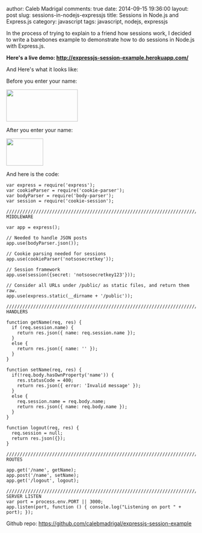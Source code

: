 author: Caleb Madrigal
comments: true
date: 2014-09-15 19:36:00
layout: post
slug: sessions-in-nodejs-expressjs
title: Sessions in Node.js and Express.js
category: javascript
tags: javascript, nodejs, expressjs

In the process of trying to explain to a friend how sessions work, I decided to write a barebones example to demonstrate how to do sessions in Node.js with Express.js.

**Here's a live demo: <http://expressjs-session-example.herokuapp.com/>**

And Here's what it looks like:

Before you enter your name:

<img src="/static/images/session_example_1.png" style="width:190px; height:85px" />

After you enter your name:

<img src="/static/images/session_example_2.png" style="width:98px; height:72px" />

And here is the code:

    var express = require('express');
    var cookieParser = require('cookie-parser');
    var bodyParser = require('body-parser');
    var session = require('cookie-session');
    
    ///////////////////////////////////////////////////////////////////////////////////////// MIDDLEWARE
    
    var app = express();
    
    // Needed to handle JSON posts
    app.use(bodyParser.json());
    
    // Cookie parsing needed for sessions
    app.use(cookieParser('notsosecretkey'));
    
    // Session framework
    app.use(session({secret: 'notsosecretkey123'}));
    
    // Consider all URLs under /public/ as static files, and return them raw.
    app.use(express.static(__dirname + '/public'));
    
    /////////////////////////////////////////////////////////////////////////////////////////// HANDLERS 
    
    function getName(req, res) {
      if (req.session.name) {
        return res.json({ name: req.session.name });
      }
      else {
        return res.json({ name: '' });
      }
    }
    
    function setName(req, res) {
      if(!req.body.hasOwnProperty('name')) {
        res.statusCode = 400;
        return res.json({ error: 'Invalid message' });
      }
      else {
        req.session.name = req.body.name;
        return res.json({ name: req.body.name });
      }
    }
    
    function logout(req, res) {
      req.session = null;
      return res.json({});
    }
    
    ///////////////////////////////////////////////////////////////////////////////////////////// ROUTES 
    
    app.get('/name', getName);
    app.post('/name', setName);
    app.get('/logout', logout);
    
    ////////////////////////////////////////////////////////////////////////////////////// SERVER LISTEN
    var port = process.env.PORT || 3000;
    app.listen(port, function () { console.log("Listening on port " + port); });


Github repo: <https://github.com/calebmadrigal/expressjs-session-example>


